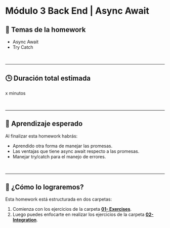 # **Módulo 3 Back End | Async Await**

## **📌 Temas de la homework**

-  Async Await
-  Try Catch

<br />

---

## **🕒 Duración total estimada**

x minutos

<br />

---

## **🔎 Aprendizaje esperado**

Al finalizar esta homework habrás:

-  Aprendido otra forma de manejar las promesas.
-  Las ventajas que tiene async await respecto a las promesas.
-  Manejar try/catch para el manejo de errores.

<br />

---

## **📎 ¿Cómo lo lograremos?**

Esta homework está estructurada en dos carpetas:

1. Comienza con los ejercicios de la carpeta [**01- Exercises**](./01%20-%20Exercises/README.md).
2. Luego puedes enfocarte en realizar los ejercicios de la carpeta [**02- Integration**](./02%20-%20Integration/README.md).
